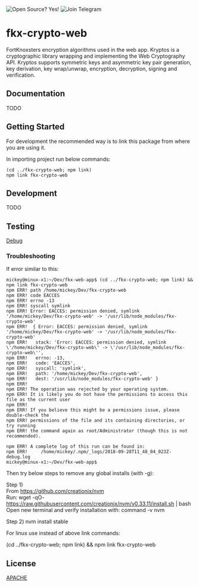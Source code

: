 ![Open Source? Yes!](https://badgen.net/badge/Open%20Source%20%3F/Yes%21/blue?icon=github)
![Join Telegram](https://img.shields.io/badge/Join-Telegram-blue?logo=telegram&link=https://t.me/FortKnoxster)
# fkx-crypto-web
FortKnoxsters encryption algorithms used in the web app. Kryptos is a cryptographic library wrapping and implementing the Web Cryptography API. Kryptos supports symmetric keys and asymmetric key pair generation, key derivation, key wrap/unwrap, encryption, decryption, signing and verification.

## Documentation
TODO

## Getting Started

For development the recommended way is to link this package from where you are using it.

In importing project run below commands:


```
(cd ../fkx-crypto-web; npm link)
npm link fkx-crypto-web 
```

## Development
TODO

## Testing
[Debug](https://github.com/avajs/ava/blob/main/docs/recipes/debugging-with-chrome-devtools.md)


### Troubleshooting
If error similar to this:
```
mickey@minux-x1:~/Dev/fkx-web-app$ (cd ../fkx-crypto-web; npm link) && npm link fkx-crypto-web
npm ERR! path /home/mickey/Dev/fkx-crypto-web
npm ERR! code EACCES
npm ERR! errno -13
npm ERR! syscall symlink
npm ERR! Error: EACCES: permission denied, symlink '/home/mickey/Dev/fkx-crypto-web' -> '/usr/lib/node_modules/fkx-crypto-web'
npm ERR!  { Error: EACCES: permission denied, symlink '/home/mickey/Dev/fkx-crypto-web' -> '/usr/lib/node_modules/fkx-crypto-web'
npm ERR!   stack: 'Error: EACCES: permission denied, symlink \'/home/mickey/Dev/fkx-crypto-web\' -> \'/usr/lib/node_modules/fkx-crypto-web\'',
npm ERR!   errno: -13,
npm ERR!   code: 'EACCES',
npm ERR!   syscall: 'symlink',
npm ERR!   path: '/home/mickey/Dev/fkx-crypto-web',
npm ERR!   dest: '/usr/lib/node_modules/fkx-crypto-web' }
npm ERR! 
npm ERR! The operation was rejected by your operating system.
npm ERR! It is likely you do not have the permissions to access this file as the current user
npm ERR! 
npm ERR! If you believe this might be a permissions issue, please double-check the
npm ERR! permissions of the file and its containing directories, or try running
npm ERR! the command again as root/Administrator (though this is not recommended).

npm ERR! A complete log of this run can be found in:
npm ERR!     /home/mickey/.npm/_logs/2018-09-28T11_48_04_023Z-debug.log
mickey@minux-x1:~/Dev/fkx-web-app$ 
```

Then try below steps to remove any global installs (with -g):

Step 1)  
From https://github.com/creationix/nvm  
Run: wget -qO- https://raw.githubusercontent.com/creationix/nvm/v0.33.11/install.sh | bash
Open new terminal and verify installation with:
command -v nvm 

Step 2) 
nvm install stable

For linux use instead of above link commands:

(cd ../fkx-crypto-web; npm link) && npm link fkx-crypto-web 

## License

[APACHE](LICENSE)

